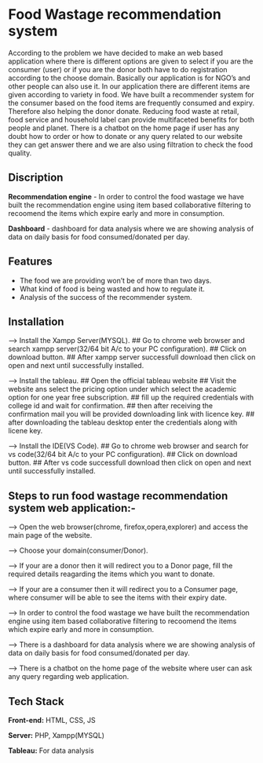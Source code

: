 
# Food Wastage recommendation system

According to the problem we have decided to make an web based application where there is different options are given to select if you are the consumer
      (user) or if you are the donor both have to do registration according to the choose domain. Basically our application is for NGO’s and other people can also
      use it. In our application there are different items are given according to variety in food. We have built a recommender system for the consumer based on the
      food items are frequently consumed and expiry. Therefore also helping the donor donate. Reducing food waste at retail, food service and household label can
      provide multifaceted benefits for both people and planet. There is a chatbot on the home page if user has any doubt how to order or how to donate or any query
      related to our website they can get answer there and we are also using filtration to check the food quality.




## Discription

**Recommendation engine** - In order to control the food wastage we have built the recommendation engine using item based collaborative filtering to recoomend the items which expire early and more in consumption.

**Dashboard** - dashboard for data analysis where we are showing analysis of data on daily basis for food consumed/donated per day.


## Features

- The food we are providing won’t be of more than two days.
- What kind of food is being wasted and how to regulate it.
- Analysis of the success of the recommender system.

## Installation

--> Install the Xampp Server(MYSQL).
    ## Go to chrome web browser and search xampp server(32/64 bit A/c to your PC configuration).
    ## Click on download button.
    ## After xampp server successfull download then click on open and next until successfully installed.

--> Install the tableau.
    ## Open the official tableau website
    ## Visit the website ans select the pricing option under which select the academic option for one year free subscription.
    ## fill up the required credentials with college id and wait for confirmation.
    ## then after receiving the confirmation mail you will be provided downloading link with licence key.
    ## after downloading the tableau desktop enter the credentials along with licene key.
    
--> Install the IDE(VS Code).
    ## Go to chrome web browser and search for vs code(32/64 bit A/c to your PC configuration).
    ## Click on download button.
    ## After vs code successfull download then click on open and next until successfully installed.
    
## Steps to run food wastage recommendation system web application:-

--> Open the web browser(chrome, firefox,opera,explorer) and access the main page of the website.

--> Choose your domain(consumer/Donor).

--> If your are a donor then it will redirect you to a Donor page, fill the required details reagarding the items which you want to donate.

--> If your are a consumer then it will redirect you to a Consumer page, where consumer will be able to see the items with their expiry date.

--> In order to control the food wastage we have built the recommendation engine using item based collaborative filtering to recoomend the items which expire 
early and more in consumption.

--> There is a dashboard for data analysis where we are showing analysis of data on daily basis for food consumed/donated per day.

--> There is a chatbot on the home page of the website where user can ask any query regarding web application.

## Tech Stack

**Front-end:** HTML, CSS, JS

**Server:** PHP, Xampp(MYSQL)

**Tableau:** For data analysis


